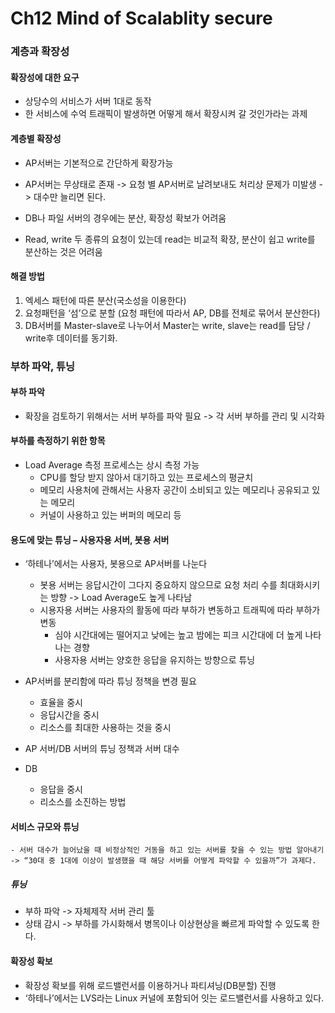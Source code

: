 # Ch12 Mind of Scalablity secure

### 계층과 확장성

#### 확장성에 대한 요구

- 상당수의 서비스가 서버 1대로 동작
- 한 서비스에 수억 트래픽이 발생하면 어떻게 해서 확장시켜 갈 것인가라는 과제

#### 계층별 확장성

- AP서버는 기본적으로 간단하게 확장가능 
- AP서버는 무상태로 존재 -> 요청 별 AP서버로 날려보내도 처리상 문제가 미발생 -> 대수만 늘리면 된다.

- DB나 파일 서버의 경우에는 분산, 확장성 확보가 어려움  
- Read, write 두 종류의 요청이 있는데 read는 비교적 확장, 분산이 쉽고 write를 분산하는 것은 어려움


#### 해결 방법

1. 엑세스 패턴에 따른 분산(국소성을 이용한다)
2. 요청패턴을 ‘섬’으로 분할 (요청 패턴에 따라서 AP, DB를 전체로 묶어서 분산한다)
3. DB서버를 Master-slave로 나누어서 Master는 write, slave는 read를 담당 / write후 데이터를 동기화.

### 부하 파악, 튜닝

#### 부하 파악

- 확장을 검토하기 위해서는 서버 부하를 파악 필요 -> 각 서버 부하를 관리 및 시각화

#### 부하를 측정하기 위한 항목

- Load Average 측정 프로세스는 상시 측정 가능 
    - CPU를 할당 받지 않아서 대기하고 있는 프로세스의 평균치
    - 메모리 사용처에 관해서는 사용자 공간이 소비되고 있는 메모리나 공유되고 있는 메모리
    - 커널이 사용하고 있는 버퍼의 메모리 등

#### 용도에 맞는 튜닝 – 사용자용 서버, 봇용 서버
- ‘하테나’에서는 사용자, 봇용으로 AP서버를 나눈다 
    - 봇용 서버는 응답시간이 그다지 중요하지 않으므로 요청 처리 수를 최대화시키는 방향 -> Load Average도 높게 나타남 
    - 시용자용 서버는 사용자의 활동에 따라 부하가 변동하고 트래픽에 따라 부하가 변동 
        - 심야 시간대에는 떨어지고 낮에는 높고 밤에는 피크 시간대에 더 높게 나타나는 경향
        - 사용자용 서버는 양호한 응답을 유지하는 방향으로 튜닝

- AP서버를 분리함에 따라 튜닝 정책을 변경 필요 
    - 효율을 중시 
    - 응답시간을 중시 
    - 리소스를 최대한 사용하는 것을 중시

- AP 서버/DB 서버의 튜닝 정책과 서버 대수
    
- DB
    - 응답을 중시
    - 리소스를 소진하는 방법

#### 서비스 규모와 튜닝
    - 서버 대수가 늘어났을 때 비정상적인 거동을 하고 있는 서버를 찾을 수 있는 방법 알아내기 -> “30대 중 1대에 이상이 발생했을 때 해당 서버를 어떻게 파악할 수 있을까”가 과제다.

##### 튜닝

- 부하 파악 -> 자체제작 서버 관리 툴
- 상태 감시 -> 부하를 가시화해서 병목이나 이상현상을 빠르게 파악할 수 있도록 한다.

#### 확장성 확보
- 확장성 확보를 위해 로드밸런서를 이용하거나 파티셔닝(DB분할) 진행 
- ‘하테나’에서는 LVS라는 Linux 커널에 포함되어 잇는 로드밸런서를 사용하고 있다.
